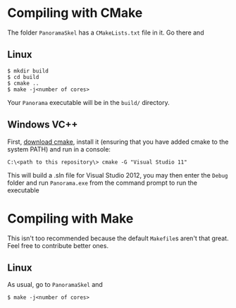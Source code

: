Compiling with CMake
====================

The folder `PanoramaSkel` has a `CMakeLists.txt` file in it.  Go there and

Linux
-----

    $ mkdir build
    $ cd build
    $ cmake ..
    $ make -j<number of cores>

Your `Panorama` executable will be in the `build/` directory.

Windows VC++
------------

First, [download cmake](http://www.cmake.org/cmake/resources/software.html), install it (ensuring that you have added cmake to the system PATH) and run in a console:
    
    C:\<path to this repository\> cmake -G "Visual Studio 11"

This will build a .sln file for Visual Studio 2012, you may then enter the `Debug` folder and run `Panorama.exe` from the command prompt to run the executable

Compiling with Make
===================

This isn't too recommended because the default `Makefile`s aren't that great.
Feel free to contribute better ones.

Linux
-----

As usual, go to `PanoramaSkel` and

    $ make -j<number of cores>